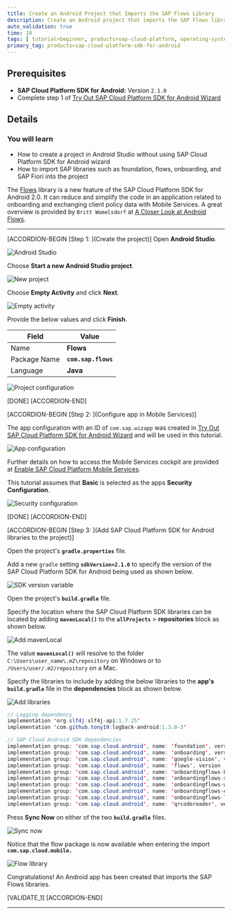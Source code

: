```yaml
---
title: Create an Android Project that Imports the SAP Flows Library
description: Create an Android project that imports the SAP Flows library which provides a higher-level API enabling onboarding with SAP Cloud Platform Mobile Services using screens from the SAP onboarding UI.
auto_validation: true
time: 10
tags: [ tutorial>beginner, products>sap-cloud-platform, operating-system>android, topic>mobile]
primary_tag: products>sap-cloud-platform-sdk-for-android
---
```


## Prerequisites
 - **SAP Cloud Platform SDK for Android:** Version `2.1.0`
 - Complete step 1 of [Try Out SAP Cloud Platform SDK for Android Wizard](cp-sdk-android-wizard-app)


## Details
### You will learn
  - How to create a project in Android Studio without using SAP Cloud Platform SDK for Android wizard
  - How to import SAP libraries such as foundation, flows, onboarding, and SAP Fiori into the project

The [Flows](https://help.sap.com/doc/c2d571df73104f72b9f1b73e06c5609a/Latest/en-US/docs/flows/Overview.html) library is a new feature of the SAP Cloud Platform SDK for Android 2.0.  It can reduce and simplify the code in an application related to onboarding and exchanging client policy data with Mobile Services.  A great overview is provided by `Britt Womelsdorf` at [A Closer Look at Android Flows](https://blogs.sap.com/2019/03/25/a-closer-look-at-android-flows/).

---

[ACCORDION-BEGIN [Step 1: ](Create the project)]
Open **Android Studio**.

![Android Studio](android-studio.png)


Choose **Start a new Android Studio project**.

![New project](new-project.png)

Choose **Empty Activity** and click **Next**.

![Empty activity](empty-activity.png)

Provide the below values and click **Finish**.

| Field | Value |
|----|----|
| Name | **Flows** |
| Package Name | **`com.sap.flows`** |
| Language | **Java** |

![Project configuration](project-configuration.png)


[DONE]
[ACCORDION-END]

[ACCORDION-BEGIN [Step 2: ](Configure app in Mobile Services)]

The app configuration with an ID of `com.sap.wizapp` was created in [Try Out SAP Cloud Platform SDK for Android Wizard](cp-sdk-android-wizard-app) and will be used in this tutorial.

![App configuration](wizapp-configuration.png)

Further details on how to access the Mobile Services cockpit are provided at [Enable SAP Cloud Platform Mobile Services](https://developers.sap.com/tutorials/fiori-ios-hcpms-setup.html).

This tutorial assumes that **Basic** is selected as the apps **Security Configuration**.

![Security configuration](wizapp-configuration-security.png)

[DONE]
[ACCORDION-END]


[ACCORDION-BEGIN [Step 3: ](Add SAP Cloud Platform SDK for Android libraries to the project)]

Open the project's **`gradle.properties`** file.  

Add a new `gradle` setting **`sdkVersion=2.1.0`** to specify the version of the SAP Cloud Platform SDK for Android being used as shown below.

![SDK version variable](sdk-version-variable.png)

Open the project's **`build.gradle`** file.

Specify the location where the SAP Cloud Platform SDK libraries can be located by adding **`mavenLocal()`** to the **`allProjects`** > **repositories** block as shown below.

![Add mavenLocal](add-mavenlocal.png)

The value **`mavenLocal()`** will resolve to the folder `C:\Users\user_name\.m2\repository` on Windows or to `/Users/user/.m2/repository` on a Mac.

Specify the libraries to include by adding the below libraries to the **app's `build.gradle`** file in the **dependencies** block as shown below.

![Add libraries](add-libraries.png)

```Java
// Logging dependency
implementation 'org.slf4j:slf4j-api:1.7.25'
implementation 'com.github.tony19:logback-android:1.3.0-3'

// SAP Cloud Android SDK dependencies
implementation group: 'com.sap.cloud.android', name: 'foundation', version :sdkVersion
implementation group: 'com.sap.cloud.android', name: 'onboarding', version :sdkVersion
implementation group: 'com.sap.cloud.android', name: 'google-vision', version :sdkVersion
implementation group: 'com.sap.cloud.android', name: 'flows', version :sdkVersion
implementation group: 'com.sap.cloud.android', name: 'onboardingflows-basicauth', version :sdkVersion
implementation group: 'com.sap.cloud.android', name: 'onboardingflows-storemanager', version :sdkVersion
implementation group: 'com.sap.cloud.android', name: 'onboardingflows-welcomescreen', version :sdkVersion
implementation group: 'com.sap.cloud.android', name: 'onboardingflows-eulascreen', version :sdkVersion
implementation group: 'com.sap.cloud.android', name: 'onboardingflows-logging', version :sdkVersion // Supported in version 2.1.0 and higher
implementation group: 'com.sap.cloud.android', name: 'qrcodereader', version :sdkVersion
```

Press **Sync Now** on either of the two **`build.gradle`** files.

![Sync now](sync-now.png)

Notice that the flow package is now available when entering the import **`com.sap.cloud.mobile.`**

![Flow library](flow-library.png)

Congratulations!  An Android app has been created that imports the SAP Flows libraries.

[VALIDATE_1]
[ACCORDION-END]



---
